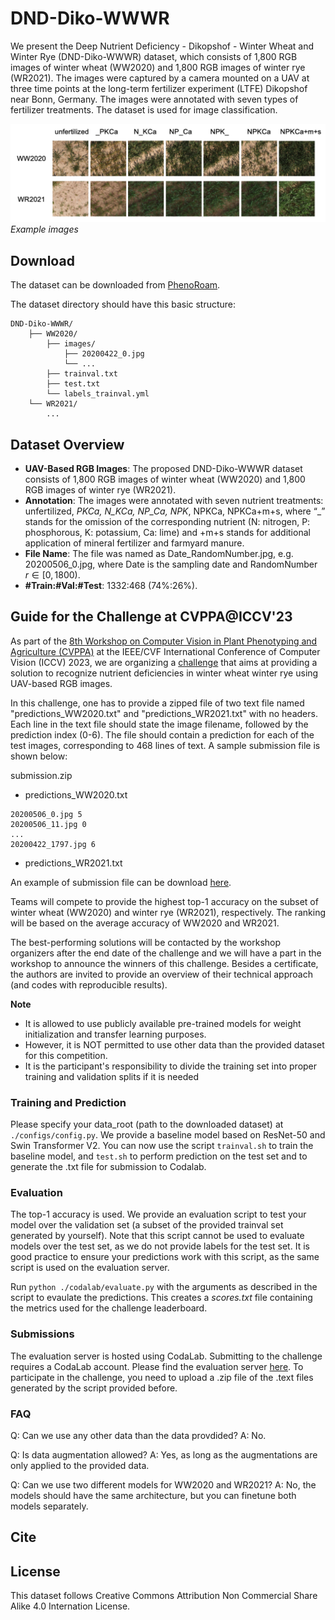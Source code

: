 # DND-Diko-WWWR

We present the Deep Nutrient Deficiency - Dikopshof - Winter Wheat and Winter Rye (DND-Diko-WWWR) dataset, which consists of 1,800 RGB images of winter wheat (WW2020) and 1,800 RGB images of winter rye (WR2021). The images were captured by a camera mounted on a UAV at three time points at the long-term fertilizer experiment (LTFE) Dikopshof near Bonn, Germany. The images were annotated with seven types of fertilizer treatments. The dataset is used for image classification. 

![Examples](https://raw.githubusercontent.com/image-hosting/ImageHosting/main/img/202306200458172.png)
*Example images*

## Download
The dataset can be downloaded from [PhenoRoam](https://phenoroam.phenorob.de/geonetwork/srv/eng/catalog.search#/metadata/1272b197-11ad-4138-a872-dc31d8051726).

The dataset directory should have this basic structure: 
```
DND-Diko-WWWR/
    ├── WW2020/
        ├── images/
            ├── 20200422_0.jpg
            └── ...
        ├── trainval.txt
        ├── test.txt
        └── labels_trainval.yml
    └── WR2021/
        ...
```
## Dataset Overview
- **UAV-Based RGB Images**: The proposed DND-Diko-WWWR dataset consists of 1,800 RGB images of winter wheat (WW2020) and 1,800 RGB images of winter rye (WR2021). 
- **Annotation**: The images were annotated with seven nutrient treatments:  unfertilized, _PKCa, N_KCa, NP_Ca, NPK_, NPKCa, NPKCa+m+s, where “_” stands for the omission of the corresponding nutrient (N: nitrogen, P: phosphorous, K: potassium, Ca: lime) and +m+s stands for additional application of mineral fertilizer and farmyard manure.
- **File Name**: The file was named as Date_RandomNumber.jpg, e.g. 20200506_0.jpg, where Date is the sampling date and RandomNumber $r \in[0, 1800)$. 
- **#Train:#Val:#Test**: 1332:468 (74%:26%). 

## Guide for the Challenge at CVPPA@ICCV'23

As part of the [8th Workshop on Computer Vision in Plant Phenotyping and Agriculture (CVPPA)](https://cvppa2023.github.io/) at the IEEE/CVF International Conference of Computer Vision (ICCV) 2023, we are organizing a [challenge](https://codalab.lisn.upsaclay.fr/competitions/13833) that aims at providing a solution to recognize nutrient deficiencies in winter wheat winter rye using UAV-based RGB images. 

In this challenge, one has to provide a zipped file of two text file named "predictions_WW2020.txt" and "predictions_WR2021.txt" with no headers. Each line in the text file should state the image filename, followed by the prediction index (0-6). The file should contain a prediction for each of the test images, corresponding to 468 lines of text. A sample submission file is shown below:

submission.zip
- predictions_WW2020.txt
```
20200506_0.jpg 5
20200506_11.jpg 0
...
20200422_1797.jpg 6
```
- predictions_WR2021.txt

An example of submission file can be download [here](https://github.com/jh-yi/DND-Diko-WWWR/tree/main/codalab/res_test). 

Teams will compete to provide the highest top-1 accuracy on the subset of winter wheat (WW2020) and winter rye (WR2021), respectively. The ranking will be based on the average accuracy of WW2020 and WR2021.

The best-performing solutions will be contacted by the workshop organizers after the end date of the challenge and we will have a part in the workshop to announce the winners of this challenge. Besides a certificate, the authors are invited to provide an overview of their technical approach (and codes with reproducible results).

**Note**
- It is allowed to use publicly available pre-trained models for weight initialization and transfer learning purposes.
- However, it is NOT permitted to use other data than the provided dataset for this competition.
- It is the participant's responsibility to divide the training set into proper training and validation splits if it is needed

### Training and Prediction

Please specify your data_root (path to the downloaded dataset) at `./configs/config.py`. We provide a baseline model based on ResNet-50 and Swin Transformer V2. You can now use the script `trainval.sh` to train the baseline model, and `test.sh` to perform prediction on the test set and to generate the .txt file for submission to Codalab.

### Evaluation
The top-1 accuracy is used. We provide an evaluation script to test your model over the validation set (a subset of the provided trainval set generated by yourself).
Note that this script cannot be used to evaluate models over the test set, as we do not provide labels for the test set. It is good practice to ensure your predictions work with this script, as the same script is used on the evaluation server. 

Run `python ./codalab/evaluate.py` with the arguments as described in the script to evaulate the predictions. This creates a *scores.txt* file containing the metrics used for the challenge leaderboard.

### Submissions
The evaluation server is hosted using CodaLab. Submitting to the challenge requires a CodaLab account. 
Please find the evaluation server [here](https://codalab.lisn.upsaclay.fr/competitions/13833).
To participate in the challenge, you need to upload a .zip file of the .text files generated by the script provided before. 

### FAQ
Q: Can we use any other data than the data provdided?
A: No.

Q: Is data augmentation allowed?
A: Yes, as long as the augmentations are only applied to the provided data.

Q: Can we use two different models for WW2020 and WR2021?
A: No, the models should have the same architecture, but you can finetune both models separately. 

## Cite


## License
This dataset follows Creative Commons Attribution Non Commercial Share Alike 4.0 Internation License.